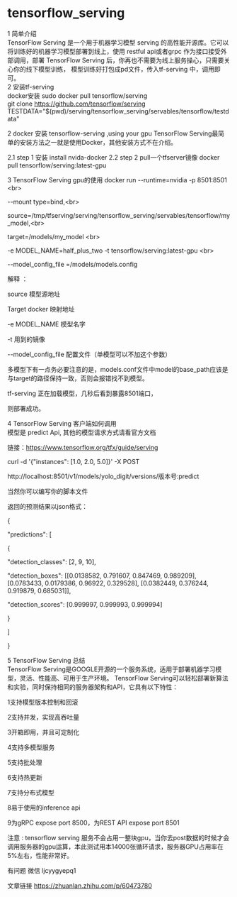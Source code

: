 # tensorflow_serving
1 简单介绍</br>
TensorFlow Serving 是一个用于机器学习模型 serving 的高性能开源库。它可以将训练好的机器学习模型部署到线上，使用 restful api或者grpc 作为接口接受外部调用，部署 TensorFlow Serving 后，你再也不需要为线上服务操心，只需要关心你的线下模型训练，
模型训练好打包成pd文件，传入tf-serving 中，调用即可。</br>
2 安装tf-serving</br>
docker安装
sudo docker pull tensorflow/serving</br>
git clone https://github.com/tensorflow/serving</br>
TESTDATA="$(pwd)/serving/tensorflow_serving/servables/tensorflow/testdata"</br>

2 docker 安装 tensorflow-serving ,using your gpu
TensorFlow Serving最简单的安装方法之一就是使用Docker，其他安装方式不在介绍。

2.1 step 1 安装 install nvida-docker
2.2 step 2 pull一个tfserver镜像
docker pull tensorflow/serving:latest-gpu

3 TensorFlow Serving gpu的使用
docker run --runtime=nvidia -p 8501:8501 \<br>

--mount type=bind,\<br>

source=/tmp/tfserving/serving/tensorflow_serving/servables/tensorflow/my_model,\<br>

target=/models/my_model \<br>

-e MODEL_NAME=half_plus_two -t tensorflow/serving:latest-gpu \<br>

--model_config_file =/models/models.config<br>

解释 ：<br>

source 模型源地址<br>

Target docker 映射地址<br>

-e MODEL_NAME 模型名字<br>

-t 用到的镜像<br>

--model_config_file 配置文件（单模型可以不加这个参数）<br>

多模型下有一点务必要注意的是，models.conf文件中model的base_path应该是与target的路径保持一致，否则会报错找不到模型。<br>

tf-serving 正在加载模型，几秒后看到暴露8501端口，<br>

则部署成功。<br>


4 TensorFlow Serving 客户端如何调用<br>
模型是 predict Api, 其他的模型请求方式请看官方文档<br>

链接：https://www.tensorflow.org/tfx/guide/serving<br>

curl -d '{"instances": [1.0, 2.0, 5.0]}' -X POST<br>

http://localhost:8501/v1/models/yolo_digit/versions/版本号:predict<br>

当然你可以编写你的脚本文件<br>

返回的预测结果以json格式：<br>

{

"predictions": [

{

"detection_classes": [2, 9, 10],

"detection_boxes": [[0.0138582, 0.791607, 0.847469, 0.989209], [0.0783433, 0.0179386, 0.96922, 0.329528], [0.0382449, 0.376244, 0.919879, 0.685031]],

"detection_scores": [0.999997, 0.999993, 0.999994]

}

]

}

5 TensorFlow Serving 总结<br>
TensorFlow Serving是GOOGLE开源的一个服务系统，适用于部署机器学习模型，灵活、性能高、可用于生产环境。 TensorFlow Serving可以轻松部署新算法和实验，同时保持相同的服务器架构和API，它具有以下特性：<br>

1支持模型版本控制和回滚<br>

2支持并发，实现高吞吐量<br>

3开箱即用，并且可定制化<br>

4支持多模型服务<br>

5支持批处理<br>

6支持热更新<br>

7支持分布式模型<br>

8易于使用的inference api<br>

9为gRPC expose port 8500，为REST API expose port 8501<br>

注意 : tensorflow serving 服务不会占用一整块gpu，当你去post数据的时候才会调用服务器的gpu运算，本此测试用本14000张循环请求，服务器GPU占用率在5%左右，性能非常好。<br>

有问题 微信 ljcyygyepq1<br>

文章链接 https://zhuanlan.zhihu.com/p/60473780<br>
